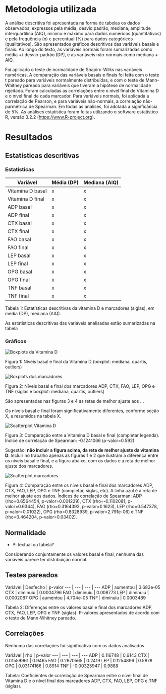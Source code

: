 # Metodologia utilizada

A análise descritiva foi apresentada na forma de tabelas os dados observados, expressos pela média, desvio padrão, mediana, amplitude interquartílica (AIQ), mínimo e máximo para dados numéricos (quantitativos) e pela frequência (n) e percentual (%) para dados categóricos (qualitativos). São apresentados gráficos descritivos das variáveis basais e finais. Ao longo do texto, as variáveis normais foram sumarizadas como média +/ desvio-padrão (DP), e as variáveis não-normais como mediana +- AIQ.

Foi aplicado o teste de normalidade de Shapiro-Wilks nas variáveis numéricas. A comparação das variáveis basais e finais foi feita com o teste t pareado para variáveis normalmente distribuídas, e com o teste de Mann-Whitney pareado para variáveis que tiveram a hipótese de normalidade rejeitada. Foram calculadas as correlações entre o nível final de Vitamina D e o nível final de cada marcador. Para variáveis normais, foi aplicada a correlação de Pearson, e para variáveis não-normais, a correlação não-parmétrica de Spearman. Em todas as análises, foi adotada a  significância de 5%. As análises estatística foram feitas utilizando o software estatístico R, versão 3.2.2 (https://www.R-project.org).

# Resultados

## Estatísticas descritivas

### Estatísticas

Variável | Média (DP) | Mediana (AIQ)
---| --- | ---
Vitamina D basal | x | x
Vitamina D final | x | x
ADP basal | x | x
ADP final | x | x
CTX basal | x | x
CTX final | x | x
FAO basal | x | x
FAO final | x | x
LEP basal | x | x
LEP final | x | x
OPG basal | x | x
OPG final | x | x
TNF basal | x | x
TNF final | x | x

Tabela 1: Estatísticas descritivas da vitamina D e marcadores (siglas), em média (DP), mediana (AIQ).

As estatísticas descritivas das variáveis analisadas estão sumarizadas na tabela

### Gráficos

![Boxplots da Vitamina D](../figuras/boxplots-vitaminad.png)

Figura 1: Níveis basal e final da Vitamina D (boxplot: mediana, quartis, outliers)

![Boxplots dos marcadores](../figuras/boxplots-marcadores.png)

Figura 2: Níveis basal e final dos marcadores ADP, CTX, FAO, LEP, OPG e TNF (siglas e boxplot: mediana, quartis, outliers)

São apresentadas nas figuras 3 e 4 as retas de melhor ajuste aos ...

Os níveis basal e final foram significativamente diferentes, conforme seção X, e resumidos na tabela X.

![Scatterplot Vitamina D](../figuras/scatterplots-vitaminad.png)

Figura 3: Comparação entre a Vitamina D basal e final (completar legenda). Índice de correlação de Spearman: -0.1241066 (p-valor=0.592)

Sugestão: **não incluir a figura acima, da reta de melhor ajuste da vitamina D**. Incluir no trabalho apenas as figuras 1 e 2 que ilustram a diferença entre os níveis basal e final, e a figura abaixo, com os dados e a reta de melhor ajuste dos marcadores.

![Scatterplot marcadores](../figuras/scatterplots-marcadores.png)

Figura 4: Comparação entre os níveis basal e final dos marcadores ADP, CTX, FAO, LEP, OPG e TNF (completar, siglas, etc). A linha azul é a reta de melhor ajuste aos dados. Índices de correlação de Spearman: ADP (rho=0.6564454, p-valor=0.001229), CTX (rho=-0.1102081, p-valor=0.6344), FAO (rho=0.3164392, p-valor=0.1623), LEP (rho=0.547378, p-valor=0.01022), OPG (rho=0.8328939, p-valor=2.791e-06) e TNF (rho=0.464204, p-valor=0.03402).

## Normalidade

- P: textual ou tabela?

Considerando conjuntamente os valores basal e final, nenhuma das variáveis parece ter distribuição normal.


## Testes pareados

Variável | Desfecho | p-valor
--- | --- | --- | ---
ADP | aumentou | 3.683e-05
CTX | diminuiu | 0.0004796
FAO | diminuiu | 0.008773
LEP | diminuiu | 0.0002087
OPG | aumentou | 4.704e-05
TNF | diminuiu | 0.0003489

Tabela 2: Diferenças entre os valores basal e final dos marcadores ADP, CTX, FAO, LEP, OPG e TNF (siglas). P-valores apresentados de acordo com o teste de Mann-Whitney pareado.

## Correlações

Nenhuma das correlações foi significativa com os dados analisados.

Variável | rho | p-valor
--- | --- | --- | ---
ADP | 0.116748 | 0.6143
CTX | 0.01559961 | 0.9465
FAO | 0.2670565 | 0.2419
LEP | 0.1254896 | 0.5878
OPG | 0.03174166 | 0.8914
TNF | -0.00325947 | 0.9888

Tabela: Coeficientes de correlação de Spearman entre o nível final de Vitamina D e o nível final dos marcadores ADP, CTX, FAO, LEP, OPG e TNF (siglas).
